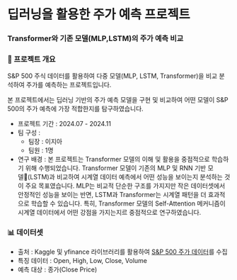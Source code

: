 # 딥러닝을 활용한 주가 예측 프로젝트
### Transformer와 기존 모델(MLP,LSTM)의 주가 예측 비교
### 📌 프로젝트 개요
S&P 500 주식 데이터를 활용하여 다중 모델(MLP, LSTM, Transformer)을 비교 분석하여 주가를 예측하는 프로젝트입니다.

본 프로젝트에서는 딥러닝 기반의 주가 예측 모델을 구현 및 비교하여 어떤 모델이 S&P 500의 주가 예측에 가장 적합한지를 탐구하였습니다. 

- 프로젝트 기간 : 2024.07 - 2024.11
- 팀 구성 :
    - 팀장 : 이지아
    - 팀원 : 1명
- 연구 배경 : 본 프로젝트는 Transformer 모델의 이해 및 활용을 중점적으로 학습하기 위해 수행되었습니다. Transformer 모델이 기존의 MLP 및 RNN 기반 모델(LSTM)과 비교하여 시계열 데이터 예측에서 어떤 성능을 보이는지 분석하는 것이 주요 목표였습니다. MLP는 비교적 단순한 구조를 가지지만 작은 데이터셋에서 안정적인 성능을 보이는 반면, LSTM과 Transformer는 시계열 패턴을 더 효과적으로 학습할 수 있습니다. 특히, Transformer 모델의 Self-Attention 메커니즘이 시계열 데이터에서 어떤 강점을 가지는지르 중점적으로 연구하였습니다.

### 📊 데이터셋
- 출처 : Kaggle 및 yfinance 라이브러리를 활용하여 [S&P 500 주가 데이터](https://www.kaggle.com/datasets/andrewmvd/sp-500-stocks)를 수집
- 특징 데이터 : Open, High, Low, Close, Volume
- 예측 대상 : 종가(Close Price)
